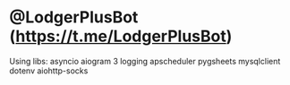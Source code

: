 # @LodgerPlusBot (https://t.me/LodgerPlusBot)

Using libs:
    asyncio
    aiogram 3
    logging
    apscheduler
    pygsheets
    mysqlclient
    dotenv
    aiohttp-socks